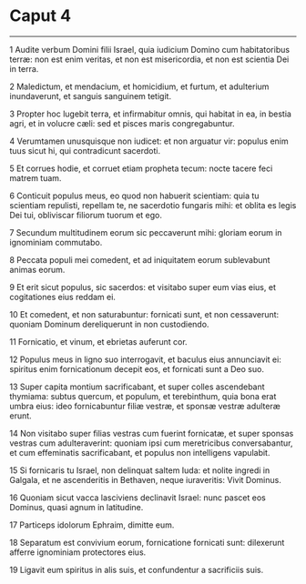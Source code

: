 # Caput 4

***

1 Audite verbum Domini filii Israel, quia iudicium Domino cum habitatoribus terræ: non est enim veritas, et non est misericordia, et non est scientia Dei in terra.

2 Maledictum, et mendacium, et homicidium, et furtum, et adulterium inundaverunt, et sanguis sanguinem tetigit.

3 Propter hoc lugebit terra, et infirmabitur omnis, qui habitat in ea, in bestia agri, et in volucre cæli: sed et pisces maris congregabuntur.

4 Verumtamen unusquisque non iudicet: et non arguatur vir: populus enim tuus sicut hi, qui contradicunt sacerdoti.

5 Et corrues hodie, et corruet etiam propheta tecum: nocte tacere feci matrem tuam.

6 Conticuit populus meus, eo quod non habuerit scientiam: quia tu scientiam repulisti, repellam te, ne sacerdotio fungaris mihi: et oblita es legis Dei tui, obliviscar filiorum tuorum et ego.

7 Secundum multitudinem eorum sic peccaverunt mihi: gloriam eorum in ignominiam commutabo.

8 Peccata populi mei comedent, et ad iniquitatem eorum sublevabunt animas eorum.

9 Et erit sicut populus, sic sacerdos: et visitabo super eum vias eius, et cogitationes eius reddam ei.

10 Et comedent, et non saturabuntur: fornicati sunt, et non cessaverunt: quoniam Dominum dereliquerunt in non custodiendo.

11 Fornicatio, et vinum, et ebrietas auferunt cor.

12 Populus meus in ligno suo interrogavit, et baculus eius annunciavit ei: spiritus enim fornicationum decepit eos, et fornicati sunt a Deo suo.

13 Super capita montium sacrificabant, et super colles ascendebant thymiama: subtus quercum, et populum, et terebinthum, quia bona erat umbra eius: ideo fornicabuntur filiæ vestræ, et sponsæ vestræ adulteræ erunt.

14 Non visitabo super filias vestras cum fuerint fornicatæ, et super sponsas vestras cum adulteraverint: quoniam ipsi cum meretricibus conversabantur, et cum effeminatis sacrificabant, et populus non intelligens vapulabit.

15 Si fornicaris tu Israel, non delinquat saltem Iuda: et nolite ingredi in Galgala, et ne ascenderitis in Bethaven, neque iuraveritis: Vivit Dominus.

16 Quoniam sicut vacca lasciviens declinavit Israel: nunc pascet eos Dominus, quasi agnum in latitudine.

17 Particeps idolorum Ephraim, dimitte eum.

18 Separatum est convivium eorum, fornicatione fornicati sunt: dilexerunt afferre ignominiam protectores eius.

19 Ligavit eum spiritus in alis suis, et confundentur a sacrificiis suis.

